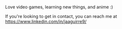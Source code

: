 Love video games, learning new things, and anime :)

If you're looking to get in contact, you can reach me at https://www.linkedin.com/in/jaaguirre9/

<!---
joelaaguirre12/joelaaguirre12 is a ✨ special ✨ repository because its `README.md` (this file) appears on your GitHub profile.
You can click the Preview link to take a look at your changes.
--->
